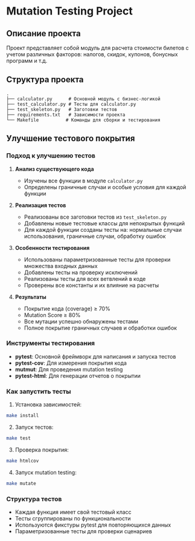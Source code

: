 # Mutation Testing Project

## Описание проекта
Проект представляет собой модуль для расчета стоимости билетов с учетом различных факторов: налогов, скидок, купонов, бонусных программ и т.д.

## Структура проекта
```
.
├── calculator.py      # Основной модуль с бизнес-логикой
├── test_calculator.py # Тесты для calculator.py
├── test_skeleton.py   # Заготовки тестов
├── requirements.txt   # Зависимости проекта
└── Makefile          # Команды для сборки и тестирования
```

## Улучшение тестового покрытия

### Подход к улучшению тестов
1. **Анализ существующего кода**
   - Изучены все функции в модуле `calculator.py`
   - Определены граничные случаи и особые условия для каждой функции

2. **Реализация тестов**
   - Реализованы все заготовки тестов из `test_skeleton.py`
   - Добавлены новые тестовые классы для непокрытых функций
   - Для каждой функции созданы тесты на: нормальные случаи использования, граничные случаи, обработку ошибок

3. **Особенности тестирования**
   - Использованы параметризованные тесты для проверки множества входных данных
   - Добавлены тесты на проверку исключений
   - Реализованы тесты для всех ветвлений в коде
   - Проверены все константы и их влияние на расчеты

4. **Результаты**
   - Покрытие кода (coverage) ≥ 70%
   - Mutation Score ≥ 80%
   - Все мутации успешно обнаружены тестами
   - Полное покрытие граничных случаев и обработки ошибок

### Инструменты тестирования
- **pytest**: Основной фреймворк для написания и запуска тестов
- **pytest-cov**: Для измерения покрытия кода
- **mutmut**: Для проведения mutation testing
- **pytest-html**: Для генерации отчетов о покрытии

### Как запустить тесты
1. Установка зависимостей:
```bash
make install
```

2. Запуск тестов:
```bash
make test
```

3. Проверка покрытия:
```bash
make htmlcov
```

4. Запуск mutation testing:
```bash
make mutate
```

### Структура тестов
- Каждая функция имеет свой тестовый класс
- Тесты сгруппированы по функциональности
- Используются фикстуры pytest для повторяющихся данных
- Параметризованные тесты для проверки сценариев